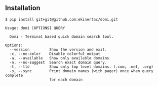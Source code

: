## Installation

    $ pip install git+git@github.com:ekinertac/domi.git

    Usage: domi [OPTIONS] QUERY

      Domi - Terminal based quick domain search tool.

    Options:
      --version         Show the version and exit.
      -c, --no-color    Disable colorful output
      -a, --available   Show only available domains
      -n, --no-suggest  Search exact domain query.
      -t, --tld         Show only top level domains. (.com, .net, .org)
      -s, --sync        Print domain names (with pager) once when query complete
                        for each domain